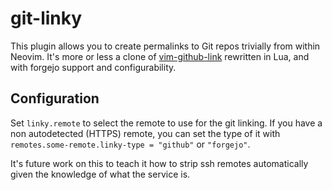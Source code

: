 # git-linky

This plugin allows you to create permalinks to Git repos trivially from within
Neovim. It's more or less a clone of [vim-github-link] rewritten in Lua, and
with forgejo support and configurability.

[vim-github-link]: https://github.com/knsh14/vim-github-link

## Configuration

Set `linky.remote` to select the remote to use for the git linking. If you have
a non autodetected (HTTPS) remote, you can set the type of it with
`remotes.some-remote.linky-type = "github"` or `"forgejo"`.

It's future work on this to teach it how to strip ssh remotes automatically
given the knowledge of what the service is.
